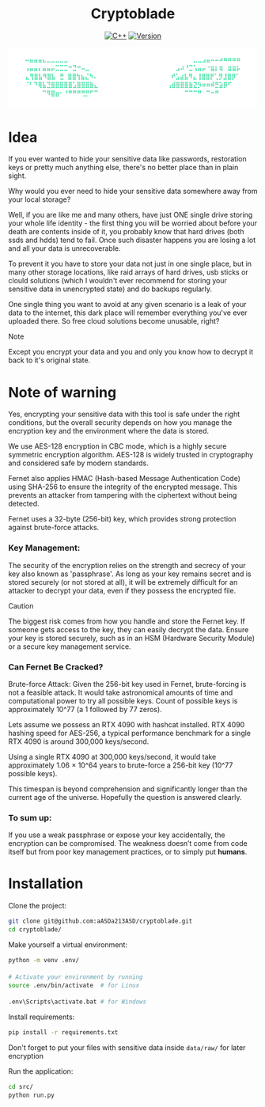<div align="center">

  # **Cryptoblade**

  [![C++](https://img.shields.io/badge/Language-Python-3776AB?logo=python&logoColor=fff&style=for-the-badge)](https://en.wikipedia.org/wiki/Python_(programming_language))
  [![Version](https://img.shields.io/badge/Version-1.0.a1-aquamarine?style=for-the-badge)]()

  <img src="./eyes-logo.png" alt="eyes"/>

</div>

# Idea
If you ever wanted to hide your sensitive data like passwords, restoration keys or pretty much anything else, there's no better place than in plain sight.

Why would you ever need to hide your sensitive data somewhere away from your local storage?

Well, if you are like me and many others, have just ONE single drive storing your whole life identity - the first thing you will be worried about before your death are contents inside of it, you probably know that hard drives (both ssds and hdds) tend to fail. Once such disaster happens you are losing a lot and all your data is unrecoverable.

To prevent it you have to store your data not just in one single place, but in many other storage locations, like raid arrays of hard drives, usb sticks or clould solutions (which I wouldn't ever recommend for storing your sensitive data in unencrypted state) and do backups regularly.

One single thing you want to avoid at any given scenario is a leak of your data to the internet, this dark place will remember everything you've ever uploaded there. So free cloud solutions become unusable, right?

> [!NOTE]  
> Except you encrypt your data and you and only you know how to decrypt it back to it's original state.


# Note of warning
Yes, encrypting your sensitive data with this tool is safe under the right conditions, but the overall security depends on how you manage the encryption key and the environment where the data is stored.

We use AES-128 encryption in CBC mode, which is a highly secure symmetric encryption algorithm. AES-128 is widely trusted in cryptography and considered safe by modern standards.

Fernet also applies HMAC (Hash-based Message Authentication Code) using SHA-256 to ensure the integrity of the encrypted message. This prevents an attacker from tampering with the ciphertext without being detected.

Fernet uses a 32-byte (256-bit) key, which provides strong protection against brute-force attacks.

### Key Management:
The security of the encryption relies on the strength and secrecy of your key also known as 'passphrase'. As long as your key remains secret and is stored securely (or not stored at all), it will be extremely difficult for an attacker to decrypt your data, even if they possess the encrypted file.

> [!CAUTION]
> The biggest risk comes from how you handle and store the Fernet key. If someone gets access to the key, they can easily decrypt the data. Ensure your key is stored securely, such as in an HSM (Hardware Security Module) or a secure key management service.

### Can Fernet Be Cracked?
Brute-force Attack: Given the 256-bit key used in Fernet, brute-forcing is not a feasible attack. It would take astronomical amounts of time and computational power to try all possible keys.
Count of possible keys is approximately 10^77 (a 1 followed by 77 zeros).

Lets assume we possess an RTX 4090 with hashcat installed.
RTX 4090 hashing speed for AES-256, a typical performance benchmark for a single RTX 4090 is around 300,000 keys/second.

Using a single RTX 4090 at 300,000 keys/second, it would take approximately 1.06 × 10^64 years to brute-force a 256-bit key (10^77 possible keys).

This timespan is beyond comprehension and significantly longer than the current age of the universe. Hopefully the question is answered clearly.

### To sum up:
If you use a weak passphrase or expose your key accidentally, the encryption can be compromised. The weakness doesn’t come from code itself but from poor key management practices, or to simply put **humans**.

# Installation

Clone the project:
```bash
git clone git@github.com:aASDa213ASD/cryptoblade.git
cd cryptoblade/
```

Make yourself a virtual environment:
```bash
python -m venv .env/

# Activate your environment by running
source .env/bin/activate  # for Linux

.env\Scripts\activate.bat # for Windows
```

Install requirements:
```bash
pip install -r requirements.txt
```

Don't forget to put your files with sensitive data inside `data/raw/` for later encryption

Run the application:
```bash
cd src/
python run.py
```